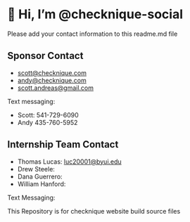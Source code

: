 # 👋 Hi, I’m @checknique-social
Please add your contact information to this readme.md file
## Sponsor Contact
- scott@checknique.com
- andy@checknique.com
- scott.andreas@gmail.com

Text messaging:
- Scott: 541-729-6090
- Andy 435-760-5952

## Internship Team Contact
- Thomas Lucas: luc20001@byui.edu   
- Drew Steele: 
- Dana Guerrero: 
- William Hanford: 

Text Messaging: 


This Repository is for checknique website build source files


<!---
checknique-social/checknique-social is a ✨ special ✨ repository because its `README.md` (this file) appears on your GitHub profile.
You can click the Preview link to take a look at your changes.
--->
